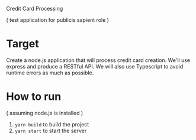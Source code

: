 Credit Card Processing

( test application for publicis sapient role )

# Target

Create a node.js application that will process credit card creation.
We'll use express and produce a RESTful API.
We will also use Typescript to avoid runtime errors as much as possible.

# How to run

( assuming node.js is installed )

1. `yarn build` to build the project
2. `yarn start` to start the server
